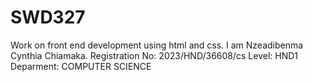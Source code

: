 # SWD327
Work on front end development using html and css. I am Nzeadibenma Cynthia Chiamaka. Registration No: 2023/HND/36608/cs Level: HND1 Deparment: COMPUTER SCIENCE
